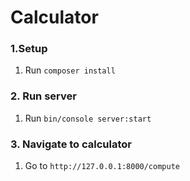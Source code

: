 
Calculator
========

### 1.Setup
1. Run `composer install`

### 2. Run server

1. Run `bin/console server:start`

### 3. Navigate to calculator 

1. Go to `http://127.0.0.1:8000/compute`
